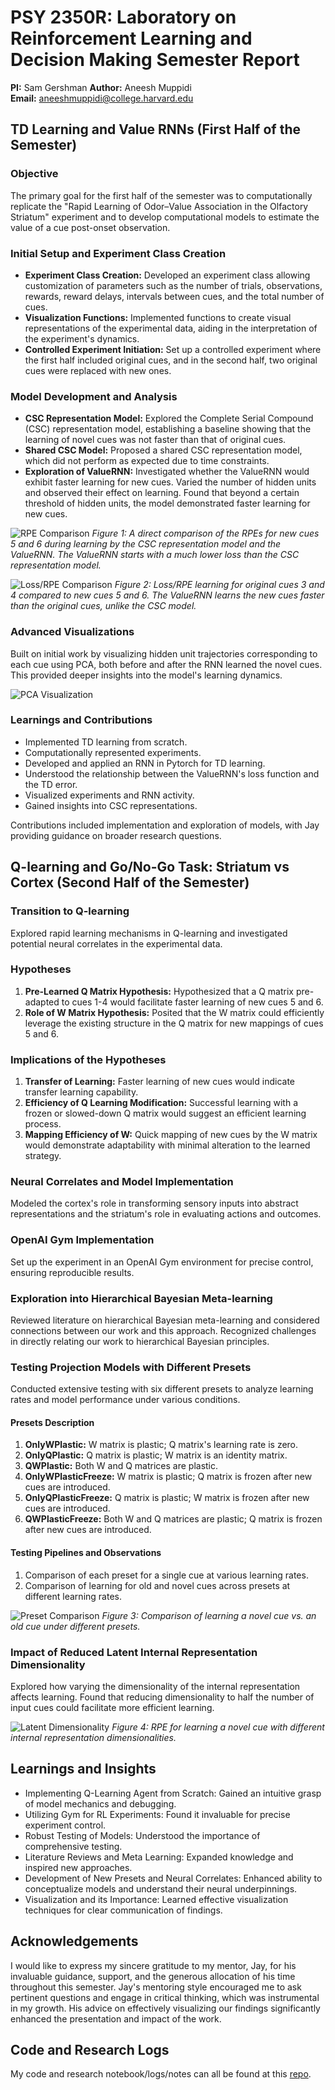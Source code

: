 # PSY 2350R: Laboratory on Reinforcement Learning and Decision Making Semester Report
**PI:** Sam Gershman
**Author:** Aneesh Muppidi  
**Email:** aneeshmuppidi@college.harvard.edu

## TD Learning and Value RNNs (First Half of the Semester)

### Objective
The primary goal for the first half of the semester was to computationally replicate the "Rapid Learning of Odor–Value Association in the Olfactory Striatum" experiment and to develop computational models to estimate the value of a cue post-onset observation.

### Initial Setup and Experiment Class Creation
- **Experiment Class Creation:** Developed an experiment class allowing customization of parameters such as the number of trials, observations, rewards, reward delays, intervals between cues, and the total number of cues.
- **Visualization Functions:** Implemented functions to create visual representations of the experimental data, aiding in the interpretation of the experiment's dynamics.
- **Controlled Experiment Initiation:** Set up a controlled experiment where the first half included original cues, and in the second half, two original cues were replaced with new ones.

### Model Development and Analysis
- **CSC Representation Model:** Explored the Complete Serial Compound (CSC) representation model, establishing a baseline showing that the learning of novel cues was not faster than that of original cues.
- **Shared CSC Model:** Proposed a shared CSC representation model, which did not perform as expected due to time constraints.
- **Exploration of ValueRNN:** Investigated whether the ValueRNN would exhibit faster learning for new cues. Varied the number of hidden units and observed their effect on learning. Found that beyond a certain threshold of hidden units, the model demonstrated faster learning for new cues.

![RPE Comparison](figures/actual.png)
*Figure 1: A direct comparison of the RPEs for new cues 5 and 6 during learning by the CSC representation model and the ValueRNN. The ValueRNN starts with a much lower loss than the CSC representation model.*

![Loss/RPE Comparison](figures/RNNvsCSC.png)
*Figure 2: Loss/RPE learning for original cues 3 and 4 compared to new cues 5 and 6. The ValueRNN learns the new cues faster than the original cues, unlike the CSC model.*

### Advanced Visualizations
Built on initial work by visualizing hidden unit trajectories corresponding to each cue using PCA, both before and after the RNN learned the novel cues. This provided deeper insights into the model's learning dynamics.

![PCA Visualization](figures/pca.png)

### Learnings and Contributions
- Implemented TD learning from scratch.
- Computationally represented experiments.
- Developed and applied an RNN in Pytorch for TD learning.
- Understood the relationship between the ValueRNN's loss function and the TD error.
- Visualized experiments and RNN activity.
- Gained insights into CSC representations.

Contributions included implementation and exploration of models, with Jay providing guidance on broader research questions.

## Q-learning and Go/No-Go Task: Striatum vs Cortex (Second Half of the Semester)

### Transition to Q-learning
Explored rapid learning mechanisms in Q-learning and investigated potential neural correlates in the experimental data.

### Hypotheses
1. **Pre-Learned Q Matrix Hypothesis:** Hypothesized that a Q matrix pre-adapted to cues 1-4 would facilitate faster learning of new cues 5 and 6.
2. **Role of W Matrix Hypothesis:** Posited that the W matrix could efficiently leverage the existing structure in the Q matrix for new mappings of cues 5 and 6.

### Implications of the Hypotheses
1. **Transfer of Learning:** Faster learning of new cues would indicate transfer learning capability.
2. **Efficiency of Q Learning Modification:** Successful learning with a frozen or slowed-down Q matrix would suggest an efficient learning process.
3. **Mapping Efficiency of W:** Quick mapping of new cues by the W matrix would demonstrate adaptability with minimal alteration to the learned strategy.

### Neural Correlates and Model Implementation
Modeled the cortex's role in transforming sensory inputs into abstract representations and the striatum's role in evaluating actions and outcomes.

### OpenAI Gym Implementation
Set up the experiment in an OpenAI Gym environment for precise control, ensuring reproducible results.

### Exploration into Hierarchical Bayesian Meta-learning
Reviewed literature on hierarchical Bayesian meta-learning and considered connections between our work and this approach. Recognized challenges in directly relating our work to hierarchical Bayesian principles.

### Testing Projection Models with Different Presets
Conducted extensive testing with six different presets to analyze learning rates and model performance under various conditions.

#### Presets Description
1. **OnlyWPlastic:** W matrix is plastic; Q matrix's learning rate is zero.
2. **OnlyQPlastic:** Q matrix is plastic; W matrix is an identity matrix.
3. **QWPlastic:** Both W and Q matrices are plastic.
4. **OnlyWPlasticFreeze:** W matrix is plastic; Q matrix is frozen after new cues are introduced.
5. **OnlyQPlasticFreeze:** Q matrix is plastic; W matrix is frozen after new cues are introduced.
6. **QWPlasticFreeze:** Both W and Q matrices are plastic; Q matrix is frozen after new cues are introduced.

#### Testing Pipelines and Observations
1. Comparison of each preset for a single cue at various learning rates.
2. Comparison of learning for old and novel cues across presets at different learning rates.

![Preset Comparison](PresetforOldvNew.jpg)
*Figure 3: Comparison of learning a novel cue vs. an old cue under different presets.*

### Impact of Reduced Latent Internal Representation Dimensionality
Explored how varying the dimensionality of the internal representation affects learning. Found that reducing dimensionality to half the number of input cues could facilitate more efficient learning.

![Latent Dimensionality](figures/goodLowLatent.png)
*Figure 4: RPE for learning a novel cue with different internal representation dimensionalities.*

## Learnings and Insights
- Implementing Q-Learning Agent from Scratch: Gained an intuitive grasp of model mechanics and debugging.
- Utilizing Gym for RL Experiments: Found it invaluable for precise experiment control.
- Robust Testing of Models: Understood the importance of comprehensive testing.
- Literature Reviews and Meta Learning: Expanded knowledge and inspired new approaches.
- Development of New Presets and Neural Correlates: Enhanced ability to conceptualize models and understand their neural underpinnings.
- Visualization and its Importance: Learned effective visualization techniques for clear communication of findings.

## Acknowledgements
I would like to express my sincere gratitude to my mentor, Jay, for his invaluable guidance, support, and the generous allocation of his time throughout this semester. Jay's mentoring style encouraged me to ask pertinent questions and engage in critical thinking, which was instrumental in my growth. His advice on effectively visualizing our findings significantly enhanced the presentation and impact of the work.

## Code and Research Logs
My code and research notebook/logs/notes can all be found at this [repo](https://github.com/Aneeshers/PSY2350r).
